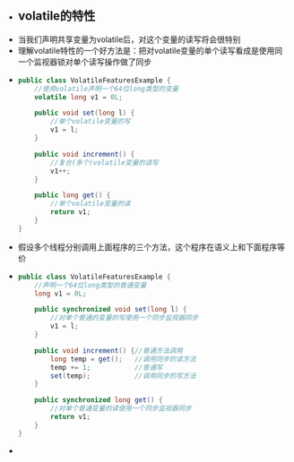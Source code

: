 - ## volatile的特性
- 当我们声明共享变量为volatile后，对这个变量的读写将会很特别
- 理解volatile特性的一个好方法是：把对volatile变量的单个读写看成是使用同一个监视器锁对单个读写操作做了同步
- ```java
  public class VolatileFeaturesExample {
      //使用volatile声明一个64位long类型的变量
      volatile long v1 = 0L;
  
      public void set(long l) {
          //单个volatile变量的写
          v1 = l;
      }
  
      public void increment() {
          //复合(多个)volatile变量的读写
          v1++;
      }
  
      public long get() {
          //单个volatile变量的读
          return v1;
      }
  }
  ```
- 假设多个线程分别调用上面程序的三个方法，这个程序在语义上和下面程序等价
- ```java
  public class VolatileFeaturesExample {
      //声明一个64位long类型的普通变量
      long v1 = 0L;
  
      public synchronized void set(long l) {
          //对单个普通的变量的写使用一个同步监视器同步
          v1 = l;
      }
  
      public void increment() {//普通方法调用
          long temp = get();   //调用同步的读方法
          temp += 1;           //普通写
          set(temp);           //调用同步的写方法
      }
  
      public synchronized long get() {
          //对单个普通变量的读使用一个同步监视器同步
          return v1;
      }
  }
  ```
-